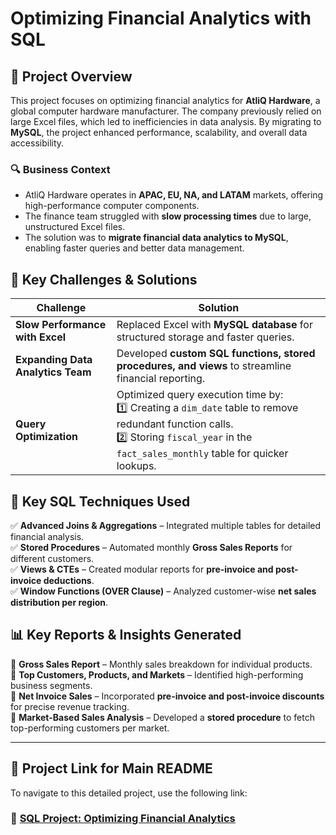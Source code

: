 # Optimizing Financial Analytics with SQL

## 📌 Project Overview
This project focuses on optimizing financial analytics for **AtliQ Hardware**, a global computer hardware manufacturer. The company previously relied on large Excel files, which led to inefficiencies in data analysis. By migrating to **MySQL**, the project enhanced performance, scalability, and overall data accessibility.

### 🔍 Business Context
- AtliQ Hardware operates in **APAC, EU, NA, and LATAM** markets, offering high-performance computer components.
- The finance team struggled with **slow processing times** due to large, unstructured Excel files.
- The solution was to **migrate financial data analytics to MySQL**, enabling faster queries and better data management.

## 🚀 Key Challenges & Solutions
| Challenge | Solution |
|-----------|----------|
| **Slow Performance with Excel** | Replaced Excel with **MySQL database** for structured storage and faster queries. |
| **Expanding Data Analytics Team** | Developed **custom SQL functions, stored procedures, and views** to streamline financial reporting. |
| **Query Optimization** | Optimized query execution time by: <br> 1️⃣ Creating a `dim_date` table to remove redundant function calls. <br> 2️⃣ Storing `fiscal_year` in the `fact_sales_monthly` table for quicker lookups. |

## 🔢 Key SQL Techniques Used
✅ **Advanced Joins & Aggregations** – Integrated multiple tables for detailed financial analysis.  
✅ **Stored Procedures** – Automated monthly **Gross Sales Reports** for different customers.  
✅ **Views & CTEs** – Created modular reports for **pre-invoice and post-invoice deductions**.  
✅ **Window Functions (OVER Clause)** – Analyzed customer-wise **net sales distribution per region**.

## 📊 Key Reports & Insights Generated
📌 **Gross Sales Report** – Monthly sales breakdown for individual products.  
📌 **Top Customers, Products, and Markets** – Identified high-performing business segments.  
📌 **Net Invoice Sales** – Incorporated **pre-invoice and post-invoice discounts** for precise revenue tracking.  
📌 **Market-Based Sales Analysis** – Developed a **stored procedure** to fetch top-performing customers per market.

---
## 🔗 Project Link for Main README
To navigate to this detailed project, use the following link:

### 📂 [SQL Project: Optimizing Financial Analytics](SQL-Financial-Analytics/README.md)

